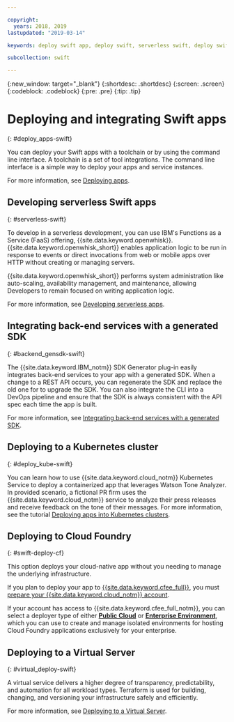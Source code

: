 ```yaml
---

copyright:
  years: 2018, 2019
lastupdated: "2019-03-14"

keywords: deploy swift app, deploy swift, serverless swift, deploy swift cloud foundry, swift kubernetes, swift virtual server

subcollection: swift

---
```


{:new_window: target="_blank"}
{:shortdesc: .shortdesc}
{:screen: .screen}
{:codeblock: .codeblock}
{:pre: .pre}
{:tip: .tip}

# Deploying and integrating Swift apps
{: #deploy_apps-swift}

You can deploy your Swift apps with a toolchain or by using the command line interface. A toolchain is a set of tool integrations. The command line interface is a simple way to deploy your apps and service instances.

For more information, see [Deploying apps](/docs/apps?topic=creating-apps-create-deploy-app-cli#create-deploy-app-cli).

## Developing serverless Swift apps
{: #serverless-swift}

To develop in a serverless development, you can use IBM's Functions as a Service (FaaS) offering, {{site.data.keyword.openwhisk}}. {{site.data.keyword.openwhisk_short}} enables application logic to be run in response to events or direct invocations from web or mobile apps over HTTP without creating or managing servers.

{{site.data.keyword.openwhisk_short}} performs system administration like auto-scaling, availability management, and maintenance, allowing Developers to remain focused on writing application logic.

For more information, see [Developing serverless apps](/docs/apps/deploying?topic=creating-apps-serverless#serverless).

## Integrating back-end services with a generated SDK
{: #backend_gensdk-swift}

The {{site.data.keyword.IBM_notm}} SDK Generator plug-in easily integrates back-end services to your app with a generated SDK. When a change to a REST API occurs, you can regenerate the SDK and replace the old one for to upgrade the SDK. You can also integrate the CLI into a DevOps pipeline and ensure that the SDK is always consistent with the API spec each time the app is built.

For more information, see [Integrating back-end services with a generated SDK](/docs/swift/backend?topic=swift-sdkgen-cli#sdkgen-cli).

## Deploying to a Kubernetes cluster
{: #deploy_kube-swift}

You can learn how to use {{site.data.keyword.cloud_notm}} Kubernetes Service to deploy a containerized app that leverages Watson Tone Analyzer. In provided scenario, a fictional PR firm uses the {{site.data.keyword.cloud_notm}} service to analyze their press releases and receive feedback on the tone of their messages. For more information, see the tutorial [Deploying apps into Kubernetes clusters](/docs/containers?topic=containers-cs_apps_tutorial#cs_apps_tutorial).

## Deploying to Cloud Foundry
{: #swift-deploy-cf}

This option deploys your cloud-native app without you needing to manage the underlying infrastructure.

If you plan to deploy your app to [{{site.data.keyword.cfee_full}}](/docs/cloud-foundry?topic=cloud-foundry-about#about), you must [prepare your {{site.data.keyword.cloud_notm}} account](/docs/cloud-foundry?topic=cloud-foundry-prepare#prepare).

If your account has access to {{site.data.keyword.cfee_full_notm}}, you can select a deployer type of either **[Public Cloud](/docs/cloud-foundry-public?topic=cloud-foundry-public-about-cf#about-cf)** or **[Enterprise Environment](/docs/cloud-foundry-public?topic=cloud-foundry-public-cfee#cfee)**, which you can use to create and manage isolated environments for hosting Cloud Foundry applications exclusively for your enterprise.

## Deploying to a Virtual Server
{: #virtual_deploy-swift}

A virtual service delivers a higher degree of transparency, predictability, and automation for all workload types. Terraform is used for building, changing, and versioning your infrastructure safely and efficiently.

For more information, see [Deploying to a Virtual Server](/docs/apps?topic=creating-apps-vsi-deploy#vsi-deploy).